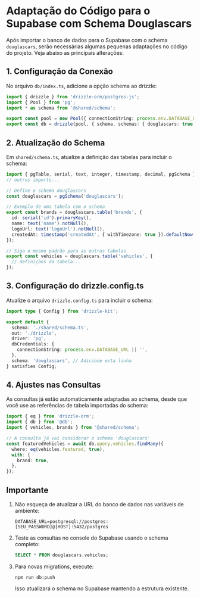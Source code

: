 # Adaptação do Código para o Supabase com Schema Douglascars

Após importar o banco de dados para o Supabase com o schema `douglascars`, serão necessárias algumas pequenas adaptações no código do projeto. Veja abaixo as principais alterações:

## 1. Configuração da Conexão

No arquivo `db/index.ts`, adicione a opção schema ao drizzle:

```typescript
import { drizzle } from 'drizzle-orm/postgres-js';
import { Pool } from 'pg';
import * as schema from '@shared/schema';

export const pool = new Pool({ connectionString: process.env.DATABASE_URL });
export const db = drizzle(pool, { schema, schemas: { douglascars: true } });
```

## 2. Atualização do Schema

Em `shared/schema.ts`, atualize a definição das tabelas para incluir o schema:

```typescript
import { pgTable, serial, text, integer, timestamp, decimal, pgSchema } from 'drizzle-orm/pg-core';
// outros imports...

// Define o schema douglascars
const douglascars = pgSchema('douglascars');

// Exemplo de uma tabela com o schema
export const brands = douglascars.table('brands', {
  id: serial('id').primaryKey(),
  name: text('name').notNull(),
  logoUrl: text('logoUrl').notNull(),
  createdAt: timestamp('createdAt', { withTimezone: true }).defaultNow().notNull()
});

// Siga o mesmo padrão para as outras tabelas
export const vehicles = douglascars.table('vehicles', {
  // definições da tabela...
});
```

## 3. Configuração do drizzle.config.ts

Atualize o arquivo `drizzle.config.ts` para incluir o schema:

```typescript
import type { Config } from 'drizzle-kit';

export default {
  schema: './shared/schema.ts',
  out: './drizzle',
  driver: 'pg',
  dbCredentials: {
    connectionString: process.env.DATABASE_URL || '',
  },
  schema: 'douglascars', // Adicione esta linha
} satisfies Config;
```

## 4. Ajustes nas Consultas

As consultas já estão automaticamente adaptadas ao schema, desde que você use as referências de tabela importadas do schema:

```typescript
import { eq } from 'drizzle-orm';
import { db } from '@db';
import { vehicles, brands } from '@shared/schema';

// A consulta já vai considerar o schema 'douglascars'
const featuredVehicles = await db.query.vehicles.findMany({
  where: eq(vehicles.featured, true),
  with: {
    brand: true,
  },
});
```

## Importante

1. Não esqueça de atualizar a URL do banco de dados nas variáveis de ambiente:
   ```
   DATABASE_URL=postgresql://postgres:[SEU_PASSWORD]@[HOST]:5432/postgres
   ```

2. Teste as consultas no console do Supabase usando o schema completo:
   ```sql
   SELECT * FROM douglascars.vehicles;
   ```

3. Para novas migrations, execute:
   ```
   npm run db:push
   ```
   Isso atualizará o schema no Supabase mantendo a estrutura existente.